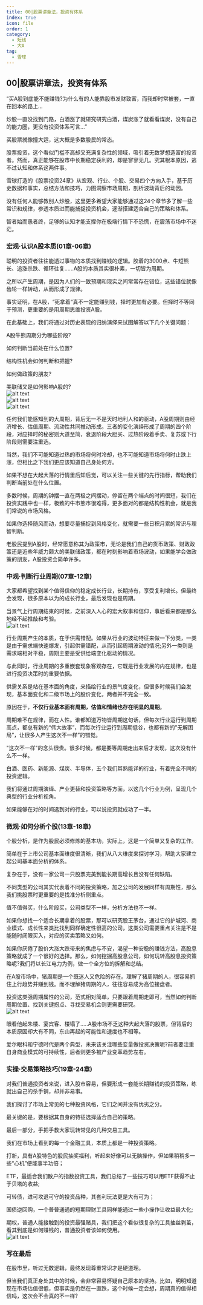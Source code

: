 ```yaml
---  
title: 00|股票讲章法，投资有体系  
index: true  
icon: file  
order: 1  
category:  
  - 短线  
  - 大A  
tag:  
  - 雪球  
---  
```

  
## 00|股票讲章法，投资有体系  
  
“买A股到底能不能赚钱?为什么有的人能靠股市发财致富，而我却时常被套，一直在回本的路上…  
  
炒股一直没找到门路，白酒涨了就研究研究白酒，煤炭涨了就看看煤炭，没有自己的能力圈，更没有投资体系可言…”  
  
买股票就像撞大运，这大概是多数股民的常态。  
  
股票投资，这个看似门槛不高却又充满复杂性的领域，吸引着无数梦想造富的投资者。然而，真正能够在股市中长期稳定获利的，却是寥寥无几。究其根本原因，逃不过认知和体系这两件事。  
  
雪球打造的《股票投资24章》从宏观、行业、个股、交易四个方向入手，基于历史数据和事实，总结方法和技巧，力图洞察市场周期，剖析波动背后的动因。  
  
没有任何人能够教别人炒股，这里更多希望大家能够通过这24个章节多了解一些常识和规律，参透本质进而能捕捉投资机会，逐渐搭建适合自己的策略和体系。  
  
智者始而愚者终，足够的认知才能支撑你在极端行情下不恐慌，在震荡市场中不迷茫。  
  
### 宏观·认识A股本质(01章-06章)  
  
聪明的投资者往往能透过事物的本质找到赚钱的逻辑。胶着的3000点、牛短熊长、追涨杀跌、循环往复......A股的本质其实很朴素，一切皆为周期。  
  
之所以产生周期，是因为人们的一致预期和现实之间常常存在错位，这些错位就像齿轮一样转动，从而形成了规律。  
  
事实证明，在A股，“死拿着“真不一定能赚到钱，择时更加有必要。但择时不等同于预测，更重要的是用周期思维投资A股。  
  
在此基础上，我们将通过对历史表现的归纳演绎来试图解答以下几个关键问题：  
  
A股牛熊周期分为哪些阶段?  
  
如何判断当前处在什么位置?  
  
结构性机会如何判断和把握?  
  
如何做政策的朋友?  
  
美联储又是如何影响A股的?  
![alt text](image.png)  
![alt text](image-1.png)  
![alt text](image-2.png)  
  
任何我们能感知到的大周期，背后无一不是天时地利人和的驱动，A股周期则由经济增长、估值周期、流动性共同推动形成。三者的变化演绎形成了周期的四个阶段，对应择时的秘密则大道至简，衰退阶段大胆买、过热阶段着手卖、复苏或下行阶段则需要注重选。  
  
当然，我们不可能知道过热的市场将何时冷却，也不可能知道市场将何时止跌上涨，但相比之下我们更应该知道自己身处何方。  
  
如果不想在大起大落的行情里后知后觉，可以关注一些关键的先行指标，帮助我们判断当前处在什么位置。  
  
多数时候，周期的钟摆一直在两极之间摆动，停留在两个端点的时间很短，我们在投资实践中也一样，极致的牛市熊市很难得，更多面对的都是结构性机会，就是我们常说的市场风格。  
  
如果你选择随风而动，想要尽量捕捉到风格变化，就需要一些日积月累的常识与理智判断。  
  
老股民提到A股时，经常愿意称其为政策市，无论是我们自己的货币政策、财政政策还是近些年威力颇大的美联储政策，都在时刻影响着市场波动，如果能学会做政策的朋友，A股投资会简单许多。  
  
### 中观·判断行业周期(07章-12章)  
  
大家都希望找到某个值得信仰的稳定成长行业，长期持有，享受复利增长。但最终会发现，很多原本以为的成长行业，最后发现也是周期。  
  
当景气上行周期结束的时候，之前深入人心的宏大叙事和信仰，事后看来都是那么地经不起推敲和考验。  
![alt text](image-3.png)  
  
行业周期产生的本质，在于供需错配。如果从行业的波动特征来做一下分类，一类是由于需求端快速爆发，引起供需错配，从而引起周期波动的情况;另外一类则是需求端相对平稳，周期主要是受供给端变化驱动的情况。  
  
与此同时，行业周期的多重嵌套现象客观存在，它既是行业发展的内在规律，也是进行投资决策时的重要依据。  
  
供需关系是站在基本面的角度，来描绘行业的景气度变化，但很多时候我们会发现，基本面变化和二级市场上的股价变化，两者并不完全一致。  
  
原因在于，**不仅行业基本面有周期，估值和情绪也存在明显的周期**。  
  
周期难不在规律，而在人性。谁都知道万物皆周期这句话，但每次行业运行到周期高点，都总有新的“伟大故事”，而每次行业运行到周期低谷，也都有新的"无解困局”，让很多人产生这次不一样”的错觉。  
  
"这次不一样"的念头很贵。很多时候，都是要等周期走出来后才发现，这次没有什么不一样。  
  
白酒、医药、新能源、煤炭、半导体，五个我们耳熟能详的行业，有着完全不同的投资逻辑。  
  
我们将通过周期演绎、产业更替和投资策略等方面，以这几个行业为例，呈现几个典型的行业分析视角。  
  
如果能够在对的时间选到对的行业，可以说投资就成功了一半。  
  
### 微观·如何分析个股(13章-18章)  
  
个股分析，是作为股民必须修炼的基本功，实际上，这是一个简单又复杂的工作。  
  
简单在于上市公司基本面维度很清晰，我们从八大维度来探讨学习，帮助大家建立起公司基本面分析的体系。  
  
复杂在于，没有一家公司一只股票完美到能长期高增长且没有任何缺陷。  
  
不同类型的公司其实代表着不同的投资策略，加之公司的发展同样有周期性，那么我们挑股票时更重要的是找准分析侧重点。  
  
值不值得买，什么阶段买，公司类型不一样，分析方法也不一样。  
  
如果你想找一个适合长期拿着的股票，那可以研究股王茅台，通过它的护城河、商业模式、成长性来类比找到同样确定性很高的公司，这类公司需要重点关注是不是能随时闭眼买入，对应的买卖策略又如何。  
  
如果你厌倦了股价大涨大跌带来的焦虑与不安，渴望一种安稳的赚钱方法，高股息策略就成了一个很好的选择。那么，如何挖掘高股息公司，如何玩转高股息投资策略呢?我们将以长江电力为例，做一个全方位的拆解和总结。  
  
在A股市场中，猪周期是一个既迷人又危险的存在。理解了猪周期的人，很容易抓住上行趋势并赚到钱。而不理解猪周期的人，往往容易成为高位接盘者。  
  
投资这类强周期属性的公司，范式相对简单，只要跟着周期走即可，当然如何判断周期位置、找到关键拐点、寻找交易机会则更需要研究。  
![alt text](image-4.png)  
  
眼看他起朱楼、宴宾客、楼塌了.....A股市场不乏这种大起大落的股票，但背后的本质原因却大有不同，东山再起的可能性和速度也不相等。  
  
爱尔眼科和宁德时代是两个典型，未来该关注哪些变量做投资决策呢?前者要注重自身商业模式的可持续性，后者则更多被产业变革趋势左右。  
  
### 实操·交易策略技巧(19章-24章)  
  
对我们普通投资者来说，进入股市容易，但要形成一套能长期赚钱的投资策略，练就出自己的杀手锏，却并非易事。  
  
我们探讨了市场上常见的七种投资风格，它们之间并没有优劣之分。  
  
最关键的是，要根据其自身的特征选择适合自己的策略。  
  
最后一部分，手把手教大家玩转常见的几种交易工具。  
  
我们在市场上看到的每一个金融工具，本质上都是一种投资策略。  
  
打新，具有A股特色的股民抽奖福利，听起来好像可以无脑操作，但如果稍稍多一些“心机”便能事半功倍；  
  
ETF，最适合我们散户的指数投资工具，我们总结了一些技巧可以用ETF获得不止于贝塔的收益;  
  
可转债，进可攻退可守的投资品种，其套利玩法更是大有可为；  
  
国债逆回购，一个普普通通的短期理财工具同样能通过一些小操作让收益最大化;  
  
期权，普通人能接触到的投资最强赌具，我们把这个看似很复杂的工具抽丝剥茧，看其到底是如何赚钱的，普通投资者该如何使用。  
![alt text](image-5.png)  
  
### 写在最后  
  
在股市里，听过无数逻辑，最终发现尊重常识才是硬道理。  
  
但当我们真正身处其中的时候，会非常容易怀疑自己原本的坚持。比如，明明知道现在市场估值很低，但事实是仍然在一直跌，这个时候一定会想，周期真的值得相信吗，这次会不会真的不一样?  
